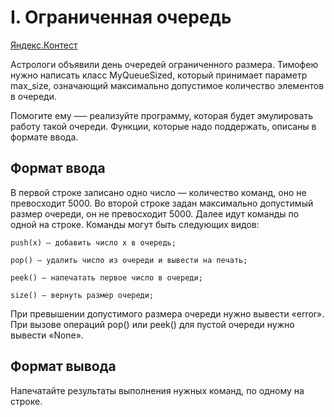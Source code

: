 # I. Ограниченная очередь

[Яндекс.Контест](https://contest.yandex.ru/contest/22779/problems/I/)

Астрологи объявили день очередей ограниченного размера. Тимофею нужно написать класс MyQueueSized, который принимает параметр max_size, означающий максимально допустимое количество элементов в очереди.

Помогите ему —– реализуйте программу, которая будет эмулировать работу такой очереди. Функции, которые надо поддержать, описаны в формате ввода.

## Формат ввода

В первой строке записано одно число — количество команд, оно не превосходит 5000.
Во второй строке задан максимально допустимый размер очереди, он не превосходит 5000.
Далее идут команды по одной на строке. Команды могут быть следующих видов:

    push(x) — добавить число x в очередь;

    pop() — удалить число из очереди и вывести на печать;

    peek() — напечатать первое число в очереди;

    size() — вернуть размер очереди;

При превышении допустимого размера очереди нужно вывести «error». При вызове операций pop() или peek() для пустой очереди нужно вывести «None».

## Формат вывода

Напечатайте результаты выполнения нужных команд, по одному на строке.